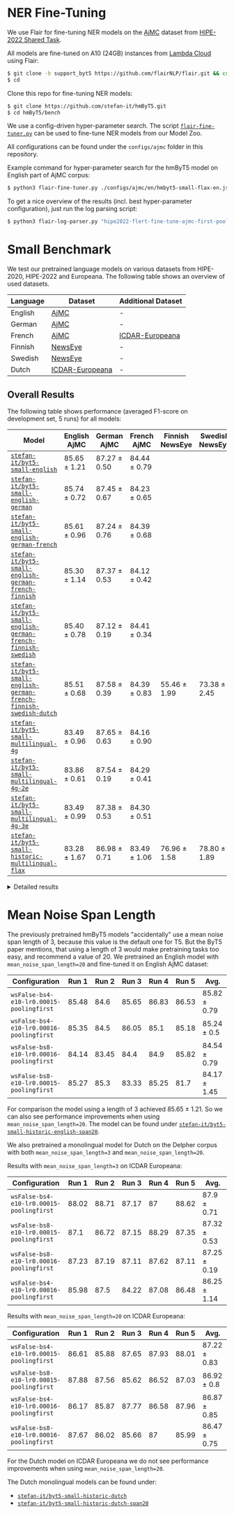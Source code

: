 # NER Fine-Tuning

We use Flair for fine-tuning NER models on the
[AjMC](https://github.com/hipe-eval/HIPE-2022-data/blob/main/documentation/README-ajmc.md) dataset from
[HIPE-2022 Shared Task](https://hipe-eval.github.io/HIPE-2022/).

All models are fine-tuned on A10 (24GB) instances from [Lambda Cloud](https://lambdalabs.com/service/gpu-cloud) using
Flair:

```bash
$ git clone -b support_byt5 https://github.com/flairNLP/flair.git && cd flair && pip3 install -e .
$ cd
```

Clone this repo for fine-tuning NER models:

```bash
$ git clone https://github.com/stefan-it/hmByT5.git
$ cd hmByT5/bench
```

We use a config-driven hyper-parameter search. The script [`flair-fine-tuner.py`](flair-fine-tuner.py) can be used to
fine-tune NER models from our Model Zoo.

All configurations can be found under the `configs/ajmc` folder in this repository.

Example command for hyper-parameter search for the hmByT5 model on English part of AjMC corpus:

```bash
$ python3 flair-fine-tuner.py ./configs/ajmc/en/hmbyt5-small-flax-en.json
```

To get a nice overview of the results (incl. best hyper-parameter configuration), just run the log parsing script:

```bash
$ python3 flair-log-parser.py "hipe2022-flert-fine-tune-ajmc-first-pooling/en-stefan-it/byt5-small-english-bs*"
```

# Small Benchmark

We test our pretrained language models on various datasets from HIPE-2020, HIPE-2022 and Europeana. The following table
shows an overview of used datasets.

| Language | Dataset                                                                                          | Additional Dataset                                                               |
|----------|--------------------------------------------------------------------------------------------------|----------------------------------------------------------------------------------|
| English  | [AjMC](https://github.com/hipe-eval/HIPE-2022-data/blob/main/documentation/README-ajmc.md)       | -                                                                                |
| German   | [AjMC](https://github.com/hipe-eval/HIPE-2022-data/blob/main/documentation/README-ajmc.md)       | -                                                                                |
| French   | [AjMC](https://github.com/hipe-eval/HIPE-2022-data/blob/main/documentation/README-ajmc.md)       | [ICDAR-Europeana](https://github.com/stefan-it/historic-domain-adaptation-icdar) |
| Finnish  | [NewsEye](https://github.com/hipe-eval/HIPE-2022-data/blob/main/documentation/README-newseye.md) | -                                                                                |
| Swedish  | [NewsEye](https://github.com/hipe-eval/HIPE-2022-data/blob/main/documentation/README-newseye.md) | -                                                                                |
| Dutch    | [ICDAR-Europeana](https://github.com/stefan-it/historic-domain-adaptation-icdar)                 | -                                                                                |

## Overall Results

The following table shows performance (averaged F1-score on development set, 5 runs) for all models:

| Model                                                                                                                                                         | English AjMC | German AjMC  | French AjMC  | Finnish NewsEye | Swedish NewsEye | Dutch ICDAR  | French ICDAR | Avg. |
|---------------------------------------------------------------------------------------------------------------------------------------------------------------|--------------|--------------|--------------|-----------------|-----------------|--------------|--------------|------|
| [`stefan-it/byt5-small-english`](https://huggingface.co/stefan-it/byt5-small-english)                                                                         | 85.65 ± 1.21 | 87.27 ± 0.50 | 84.44 ± 0.79 |                 |                 |              |              |      |
| [`stefan-it/byt5-small-english-german`](https://huggingface.co/stefan-it/byt5-small-english-german)                                                           | 85.74 ± 0.72 | 87.45 ± 0.67 | 84.23 ± 0.65 |                 |                 |              |              |      |
| [`stefan-it/byt5-small-english-german-french`](https://huggingface.co/stefan-it/byt5-small-english-german-french)                                             | 85.61 ± 0.96 | 87.24 ± 0.76 | 84.39 ± 0.68 |                 |                 |              |              |      |
| [`stefan-it/byt5-small-english-german-french-finnish`](https://huggingface.co/stefan-it/byt5-small-english-german-french-finnish)                             | 85.30 ± 1.14 | 87.37 ± 0.53 | 84.12 ± 0.42 |                 |                 |              |              |      |
| [`stefan-it/byt5-small-english-german-french-finnish-swedish`](https://huggingface.co/stefan-it/byt5-small-english-german-french-finnish-swedish)             | 85.40 ± 0.78 | 87.12 ± 0.19 | 84.41 ± 0.34 |                 |                 |              |              |      |
| [`stefan-it/byt5-small-english-german-french-finnish-swedish-dutch`](https://huggingface.co/stefan-it/byt5-small-english-german-french-finnish-swedish-dutch) | 85.51 ± 0.68 | 87.58 ± 0.39 | 84.39 ± 0.83 | 55.46 ± 1.99    | 73.38 ± 2.45    | 84.80 ± 0.44 | 75.97 ± 0.55 |      |
| [`stefan-it/byt5-small-multilingual-4g`](https://huggingface.co/stefan-it/byt5-small-multilingual-4g)                                                         | 83.49 ± 0.96 | 87.65 ± 0.63 | 84.16 ± 0.90 |                 |                 |              |              |      |
| [`stefan-it/byt5-small-multilingual-4g-2e`](https://huggingface.co/stefan-it/byt5-small-multilingual-4g-2e)                                                   | 83.86 ± 0.61 | 87.54 ± 0.19 | 84.29 ± 0.41 |                 |                 |              |              |      |
| [`stefan-it/byt5-small-multilingual-4g-3e`](https://huggingface.co/stefan-it/byt5-small-multilingual-4g-3e)                                                   | 83.49 ± 0.99 | 87.38 ± 0.53 | 84.30 ± 0.51 |                 |                 |              |              |      |
| [`stefan-it/byt5-small-historic-multilingual-flax`](https://huggingface.co/stefan-it/byt5-small-historic-multilingual-flax)                                   | 83.28 ± 1.67 | 86.98 ± 0.71 | 83.49 ± 1.06 | 76.96 ± 1.58    | 78.80 ± 1.89    | 86.47 ± 0.79 | 77.43 ± 0.51 |      |

<details>
<summary>Detailed results</summary>

## AjMC English

## Model: [`stefan-it/byt5-small-historic-multilingual`](https://huggingface.co/stefan-it/byt5-small-historic-multilingual)

We evaluated the hmByT5 model that was pretrained on English corpus for 200k steps:

| Hyper-param Configuration                | Run 1 | Run 2 | Run 3 | Run 4 | Run 5 | Avg.         |
|------------------------------------------|-------|-------|-------|-------|-------|--------------|
| `wsFalse-bs4-e10-lr0.00016-poolingfirst` | 83.80 | 84.78 | 83.74 | 83.35 | 84.37 | 84.01 ± 0.50 |
| `wsFalse-bs4-e10-lr0.00015-poolingfirst` | 84.67 | 82.69 | 83.92 | 84.53 | 82.90 | 83.74 ± 0.82 |
| `wsFalse-bs8-e10-lr0.00016-poolingfirst` | 82.12 | 83.82 | 83.37 | 83.00 | 83.70 | 83.20 ± 0.61 |
| `wsFalse-bs8-e10-lr0.00015-poolingfirst` | 83.45 | 82.83 | 84.15 | 81.76 | 83.78 | 83.19 ± 0.84 |

It turns out, that the results are not on-par with current SOTA on the English AjMC corpus, see a comparison
[here](https://github.com/stefan-it/blbooks-lms#model-zoo). Thus, we continue experiments with the Hugging Face
Transformers JAX/FLAX implementation to pretrain ByT5 models on TPU.

## Model: [`stefan-it/byt5-small-english`](https://huggingface.co/stefan-it/byt5-small-english)

Results with the Hugging Face Transformers JAX/FLAX implementation are really promising.
We evaluated a hmByT5 model that was pretrained on English corpus for one epoch:

| Hyper-param Configuration                | Run 1 | Run 2 | Run 3 | Run 4 | Run 5 | Avg.         |
|------------------------------------------|-------|-------|-------|-------|-------|--------------|
| `wsFalse-bs4-e10-lr0.00016-poolingfirst` | 84.35 | 84.51 | 85.21 | 87.01 | 87.17 | 85.65 ± 1.21 |
| `wsFalse-bs4-e10-lr0.00015-poolingfirst` | 85.78 | 85.03 | 86.40 | 85.48 | 84.47 | 85.43 ± 0.66 |
| `wsFalse-bs8-e10-lr0.00015-poolingfirst` | 84.70 | 85.41 | 85.85 | 82.94 | 83.64 | 84.51 ± 1.08 |
| `wsFalse-bs8-e10-lr0.00016-poolingfirst` | 83.23 | 85.95 | 85.41 | 83.02 | 84.16 | 84.35 ± 1.16 |

## Model: [`stefan-it/byt5-small-english-german`](https://huggingface.co/stefan-it/byt5-small-english-german)

We use the previous `stefan-it/byt5-small-english` model as initial checkpoint (incl. last learning rate and no
warm-up steps) and continue pretraining on the German corpus for one epoch:

| Configuration                            |   Run 1 |   Run 2 |   Run 3 |   Run 4 |   Run 5 | Avg.         |
|------------------------------------------|---------|---------|---------|---------|---------|--------------|
| `wsFalse-bs4-e10-lr0.00016-poolingfirst` |   85.37 |   85.75 |   86.7  |   86.26 |   84.62 | 85.74 ± 0.72 |
| `wsFalse-bs8-e10-lr0.00016-poolingfirst` |   84.97 |   85.31 |   85.58 |   84.33 |   85.27 | 85.09 ± 0.43 |
| `wsFalse-bs4-e10-lr0.00015-poolingfirst` |   84.64 |   84.62 |   85.04 |   83.92 |   85.24 | 84.69 ± 0.45 |
| `wsFalse-bs8-e10-lr0.00015-poolingfirst` |   84.5  |   84.62 |   83.41 |   85.21 |   83.55 | 84.26 ± 0.68 |

## Model: [`stefan-it/byt5-small-english-german-french`](https://huggingface.co/stefan-it/byt5-small-english-german-french)

We use the previous English+German model as initial checkpoint (incl. last learning rate and no warm-up steps) and 
continue pretraining on the French corpus for one epoch:

| Configuration                            | Run 1 | Run 2 | Run 3 | Run 4 | Run 5 | Avg.         |
|------------------------------------------|-------|-------|-------|-------|-------|--------------|
| `wsFalse-bs4-e10-lr0.00016-poolingfirst` | 86.19 | 86.8  | 84.58 | 86.12 | 84.36 | 85.61 ± 0.96 |
| `wsFalse-bs4-e10-lr0.00015-poolingfirst` | 86.12 | 85.75 | 83.9  | 85.17 | 85.11 | 85.21 ± 0.75 |
| `wsFalse-bs8-e10-lr0.00016-poolingfirst` | 85.37 | 85.24 | 84.9  | 84.56 | 84.81 | 84.98 ± 0.29 |
| `wsFalse-bs8-e10-lr0.00015-poolingfirst` | 85.17 | 84    | 84.06 | 84.49 | 85.95 | 84.73 ± 0.74 |

## Model: [`stefan-it/byt5-small-english-german-french-finnish`](https://huggingface.co/stefan-it/byt5-small-english-german-french-finnish)

We use the previous English+German+French model as initial checkpoint (incl. last learning rate and no warm-up steps) and 
continue pretraining on the Finnish corpus for one epoch:

| Configuration                            | Run 1 | Run 2 | Run 3 | Run 4 | Run 5 | Avg.         |
|------------------------------------------|-------|-------|-------|-------|-------|--------------|
| `wsFalse-bs4-e10-lr0.00016-poolingfirst` | 84.61 | 87.35 | 84.06 | 84.87 | 85.61 | 85.30 ± 1.14 |
| `wsFalse-bs4-e10-lr0.00015-poolingfirst` | 86.4  | 84.51 | 83.86 | 84.66 | 85.48 | 84.98 ± 0.88 |
| `wsFalse-bs8-e10-lr0.00015-poolingfirst` | 84.73 | 84.83 | 84.66 | 84.5  | 85.44 | 84.83 ± 0.32 |
| `wsFalse-bs8-e10-lr0.00016-poolingfirst` | 84.66 | 85.37 | 85.2  | 82.96 | 84.91 | 84.62 ± 0.86 |

## Model: [`stefan-it/byt5-small-english-german-french-finnish-swedish`](https://huggingface.co/stefan-it/byt5-small-english-german-french-finnish-swedish)

We use the previous English+German+French+Finnish model as initial checkpoint
(incl. last learning rate and no warm-up steps) and continue pretraining on the Swedish corpus for one epoch:

| Configuration                            | Run 1 | Run 2 | Run 3 | Run 4 | Run 5 | Avg.         |
|------------------------------------------|-------|-------|-------|-------|-------|--------------|
| `wsFalse-bs4-e10-lr0.00015-poolingfirst` | 84.21 | 86.02 | 85.85 | 86.19 | 84.75 | 85.4 ± 0.78  |
| `wsFalse-bs8-e10-lr0.00016-poolingfirst` | 85.95 | 84.94 | 84.7  | 85.41 | 84.59 | 85.12 ± 0.5  |
| `wsFalse-bs4-e10-lr0.00016-poolingfirst` | 84.19 | 85.03 | 84.25 | 86.22 | 85.31 | 85.0 ± 0.75  |
| `wsFalse-bs8-e10-lr0.00015-poolingfirst` | 84.65 | 84.26 | 83.92 | 85.61 | 83.96 | 84.48 ± 0.62 |

## Model: [`stefan-it/byt5-small-english-german-french-finnish-swedish-dutch`](https://huggingface.co/stefan-it/byt5-small-english-german-french-finnish-swedish-dutch)

We use the previous English+German+French+Finnish+Swedish model as initial checkpoint
(incl. last learning rate and no warm-up steps) and continue pretraining on the Dutch corpus for one epoch:

| Configuration                            | Run 1 | Run 2 | Run 3 | Run 4 | Run 5 | Avg.         |
|------------------------------------------|-------|-------|-------|-------|-------|--------------|
| `wsFalse-bs4-e10-lr0.00016-poolingfirst` | 84.35 | 85.34 | 85.71 | 86.46 | 85.68 | 85.51 ± 0.68 |
| `wsFalse-bs4-e10-lr0.00015-poolingfirst` | 86.02 | 86.12 | 84.16 | 84.62 | 86.23 | 85.43 ± 0.86 |
| `wsFalse-bs8-e10-lr0.00016-poolingfirst` | 84.36 | 84.93 | 84.8  | 84.46 | 85.55 | 84.82 ± 0.42 |
| `wsFalse-bs8-e10-lr0.00015-poolingfirst` | 84.67 | 84.59 | 84.56 | 84.63 | 85    | 84.69 ± 0.16 |

## Model: [`stefan-it/byt5-small-multilingual-4g`](https://huggingface.co/stefan-it/byt5-small-multilingual-4g)

Results with JAX/FLAX implementation on the multilingual model (4GB of text per language) for one epoch:

| Configuration                            | Run 1 | Run 2 | Run 3 | Run 4 | Run 5 | Avg.         |
|------------------------------------------|-------|-------|-------|-------|-------|--------------|
| `wsFalse-bs4-e10-lr0.00016-poolingfirst` | 84.66 | 84.10 | 81.79 | 83.45 | 83.47 | 83.49 ± 0.96 |
| `wsFalse-bs4-e10-lr0.00015-poolingfirst` | 83.99 | 82.85 | 82.44 | 84.57 | 83.49 | 83.47 ± 0.76 |
| `wsFalse-bs8-e10-lr0.00015-poolingfirst` | 81.96 | 82.05 | 82.52 | 82.13 | 83.08 | 82.35 ± 0.41 |
| `wsFalse-bs8-e10-lr0.00016-poolingfirst` | 83.10 | 81.73 | 82.46 | 81.44 | 82.44 | 82.23 ± 0.59 |

## Model: [`stefan-it/byt5-small-multilingual-4g-2e`](https://huggingface.co/stefan-it/byt5-small-multilingual-4g-2e)

We use the previous 4GB model as initial checkpoint (incl. last learning rate and no warm-up steps) and 
continue pretraining on the same corpus for an additional epoch. Pretraining is currently running.

| Configuration                            | Run 1 | Run 2 | Run 3 | Run 4 | Run 5 | Avg.         |
|------------------------------------------|-------|-------|-------|-------|-------|--------------|
| `wsFalse-bs4-e10-lr0.00015-poolingfirst` | 84.19 | 83.62 | 84.88 | 83.47 | 83.16 | 83.86 ± 0.61 |
| `wsFalse-bs4-e10-lr0.00016-poolingfirst` | 83.57 | 83.59 | 82.37 | 85.58 | 81.73 | 83.37 ± 1.32 |
| `wsFalse-bs8-e10-lr0.00016-poolingfirst` | 82.53 | 82.18 | 81.88 | 84.14 | 82.64 | 82.67 ± 0.78 |
| `wsFalse-bs8-e10-lr0.00015-poolingfirst` | 82.44 | 79.4  | 83.04 | 81.91 | 82.49 | 81.86 ± 1.28 |

## Model: [`stefan-it/byt5-small-multilingual-4g-3e`](https://huggingface.co/stefan-it/byt5-small-multilingual-4g-3e)

We use the previous 4GB model as initial checkpoint (incl. last learning rate and no warm-up steps) and 
continue pretraining on the same corpus for an additional epoch:

| Configuration                            | Run 1 | Run 2 | Run 3 | Run 4 | Run 5 | Avg.         |
|------------------------------------------|-------|-------|-------|-------|-------|--------------|
| `wsFalse-bs4-e10-lr0.00016-poolingfirst` | 84.07 | 81.92 | 84.63 | 84.04 | 82.77 | 83.49 ± 0.99 |
| `wsFalse-bs4-e10-lr0.00015-poolingfirst` | 84.27 | 84.06 | 84.71 | 82.11 | 80.85 | 83.2 ± 1.47  |
| `wsFalse-bs8-e10-lr0.00015-poolingfirst` | 82.16 | 81.3  | 81.73 | 84.63 | 81.75 | 82.31 ± 1.19 |
| `wsFalse-bs8-e10-lr0.00016-poolingfirst` | 80.92 | 81.54 | 83.35 | 82.94 | 82.09 | 82.17 ± 0.89 |

## Model: [`stefan-it/byt5-small-historic-multilingual-flax`](https://huggingface.co/stefan-it/byt5-small-historic-multilingual-flax)

Results with JAX/FLAX implementation on the multilingual model for 560k steps (0.5 epochs):

| Configuration                            |   Run 1 |   Run 2 |   Run 3 |   Run 4 |   Run 5 | Avg.         |
|------------------------------------------|---------|---------|---------|---------|---------|--------------|
| `wsFalse-bs8-e10-lr0.00016-poolingfirst` |   85.04 |   80.71 |   82.57 |   82.92 |   85.17 | 83.28 ± 1.67 |
| `wsFalse-bs4-e10-lr0.00016-poolingfirst` |   83.7  |   82.12 |   83.12 |   84.16 |   83.1  | 83.24 ± 0.69 |
| `wsFalse-bs4-e10-lr0.00015-poolingfirst` |   83.83 |   83.76 |   82.64 |   84.1  |   81.49 | 83.16 ± 0.97 |
| `wsFalse-bs8-e10-lr0.00015-poolingfirst` |   78.65 |   83.69 |   80.97 |   84.02 |   82.21 | 81.91 ± 1.96 |

## AjMC German

## Model: [`stefan-it/byt5-small-english`](https://huggingface.co/stefan-it/byt5-small-english)

| Configuration                            | Run 1 | Run 2 | Run 3 | Run 4 | Run 5 | Avg.         |
|------------------------------------------|-------|-------|-------|-------|-------|--------------|
| `wsFalse-bs4-e10-lr0.00015-poolingfirst` | 86.91 | 87.26 | 86.57 | 87.98 | 87.62 | 87.27 ± 0.5  |
| `wsFalse-bs4-e10-lr0.00016-poolingfirst` | 87.08 | 86.47 | 86.02 | 86.77 | 87.43 | 86.75 ± 0.49 |
| `wsFalse-bs8-e10-lr0.00016-poolingfirst` | 85.34 | 86.12 | 85.37 | 86.56 | 85.99 | 85.88 ± 0.47 |
| `wsFalse-bs8-e10-lr0.00015-poolingfirst` | 85.58 | 85.04 | 85.44 | 84.36 | 85.92 | 85.27 ± 0.53 |

## Model: [`stefan-it/byt5-small-english-german`](https://huggingface.co/stefan-it/byt5-small-english-german)

| Configuration                            | Run 1 | Run 2 | Run 3 | Run 4 | Run 5 | Avg.         |
|------------------------------------------|-------|-------|-------|-------|-------|--------------|
| `wsFalse-bs4-e10-lr0.00016-poolingfirst` | 87.29 | 88.01 | 87.17 | 86.43 | 88.33 | 87.45 ± 0.67 |
| `wsFalse-bs4-e10-lr0.00015-poolingfirst` | 88.12 | 87.58 | 87.59 | 86.98 | 86.94 | 87.44 ± 0.44 |
| `wsFalse-bs8-e10-lr0.00016-poolingfirst` | 86.78 | 86.63 | 85.85 | 86.64 | 85.82 | 86.34 ± 0.42 |
| `wsFalse-bs8-e10-lr0.00015-poolingfirst` | 85.78 | 85.89 | 85.58 | 85.82 | 85.75 | 85.76 ± 0.1  |

## Model: [`stefan-it/byt5-small-english-german-french`](https://huggingface.co/stefan-it/byt5-small-english-german-french)

| Configuration                            | Run 1 | Run 2 | Run 3 | Run 4 | Run 5 | Avg.         |
|------------------------------------------|-------|-------|-------|-------|-------|--------------|
| `wsFalse-bs4-e10-lr0.00015-poolingfirst` | 86.6  | 86.84 | 88.06 | 88.25 | 86.47 | 87.24 ± 0.76 |
| `wsFalse-bs4-e10-lr0.00016-poolingfirst` | 86.13 | 86.54 | 87.98 | 86.67 | 87.53 | 86.97 ± 0.68 |
| `wsFalse-bs8-e10-lr0.00016-poolingfirst` | 86.98 | 86.09 | 87.02 | 85.99 | 86.47 | 86.51 ± 0.43 |
| `wsFalse-bs8-e10-lr0.00015-poolingfirst` | 86.75 | 86.33 | 84.53 | 85.78 | 85.85 | 85.85 ± 0.75 |


## Model: [`stefan-it/byt5-small-english-german-french-finnish`](https://huggingface.co/stefan-it/byt5-small-english-german-french-finnish)

| Configuration                            | Run 1 | Run 2 | Run 3 | Run 4 | Run 5 | Avg.         |
|------------------------------------------|-------|-------|-------|-------|-------|--------------|
| `wsFalse-bs4-e10-lr0.00016-poolingfirst` | 87.71 | 86.98 | 87.08 | 86.85 | 88.25 | 87.37 ± 0.53 |
| `wsFalse-bs4-e10-lr0.00015-poolingfirst` | 87.19 | 86.78 | 87.52 | 87.25 | 87.15 | 87.18 ± 0.24 |
| `wsFalse-bs8-e10-lr0.00016-poolingfirst` | 86.19 | 86.23 | 86.47 | 87.15 | 86.91 | 86.59 ± 0.38 |
| `wsFalse-bs8-e10-lr0.00015-poolingfirst` | 85.51 | 86.29 | 86.05 | 85.27 | 86.8  | 85.98 ± 0.55 |

## Model: [`stefan-it/byt5-small-english-german-french-finnish-swedish`](https://huggingface.co/stefan-it/byt5-small-english-german-french-finnish-swedish)

| Configuration                            | Run 1 | Run 2 | Run 3 | Run 4 | Run 5 | Avg.         |
|------------------------------------------|-------|-------|-------|-------|-------|--------------|
| `wsFalse-bs4-e10-lr0.00016-poolingfirst` | 87.12 | 86.88 | 87.43 | 87.17 | 86.98 | 87.12 ± 0.19 |
| `wsFalse-bs4-e10-lr0.00015-poolingfirst` | 88.35 | 86.33 | 87.25 | 86.33 | 86.78 | 87.01 ± 0.75 |
| `wsFalse-bs8-e10-lr0.00016-poolingfirst` | 86.74 | 86.84 | 86.67 | 86.98 | 86.26 | 86.7 ± 0.24  |
| `wsFalse-bs8-e10-lr0.00015-poolingfirst` | 85.85 | 85.47 | 86.54 | 85.85 | 84.1  | 85.56 ± 0.81 |

## Model: [`stefan-it/byt5-small-english-german-french-finnish-swedish-dutch`](https://huggingface.co/stefan-it/byt5-small-english-german-french-finnish-swedish-dutch)

| Configuration                            | Run 1 | Run 2 | Run 3 | Run 4 | Run 5 | Avg.         |
|------------------------------------------|-------|-------|-------|-------|-------|--------------|
| `wsFalse-bs4-e10-lr0.00016-poolingfirst` | 87.66 | 88.19 | 87.56 | 86.95 | 87.53 | 87.58 ± 0.39 |
| `wsFalse-bs8-e10-lr0.00016-poolingfirst` | 87.66 | 86.84 | 87.5  | 86.53 | 87.23 | 87.15 ± 0.42 |
| `wsFalse-bs4-e10-lr0.00015-poolingfirst` | 86.33 | 87.19 | 87.85 | 86.9  | 86.81 | 87.02 ± 0.5  |
| `wsFalse-bs8-e10-lr0.00015-poolingfirst` | 86.34 | 84.71 | 85.75 | 85.89 | 85.85 | 85.71 ± 0.54 |

## Model: [`stefan-it/byt5-small-multilingual-4g`](https://huggingface.co/stefan-it/byt5-small-multilingual-4g)

| Configuration                            | Run 1 | Run 2 | Run 3 | Run 4 | Run 5 | Avg.         |
|------------------------------------------|-------|-------|-------|-------|-------|--------------|
| `wsFalse-bs4-e10-lr0.00015-poolingfirst` | 88    | 88.7  | 87.45 | 87.09 | 86.99 | 87.65 ± 0.63 |
| `wsFalse-bs4-e10-lr0.00016-poolingfirst` | 87.68 | 87.74 | 87.02 | 87.72 | 87.14 | 87.46 ± 0.31 |
| `wsFalse-bs8-e10-lr0.00016-poolingfirst` | 86.54 | 86.57 | 86.64 | 86.5  | 86.53 | 86.56 ± 0.05 |
| `wsFalse-bs8-e10-lr0.00015-poolingfirst` | 86.06 | 86.23 | 85.44 | 86.63 | 86.67 | 86.21 ± 0.45 |

## Model: [`stefan-it/byt5-small-multilingual-4g-2e`](https://huggingface.co/stefan-it/byt5-small-multilingual-4g-2e)

| Configuration                            | Run 1 |   Run 2 |   Run 3 |   Run 4 |   Run 5 | Avg.         |
|------------------------------------------|-------|---------|---------|---------|---------|--------------|
| `wsFalse-bs4-e10-lr0.00016-poolingfirst` | 87.72 |   87.61 |   87.56 |   87.66 |   87.17 | 87.54 ± 0.19 |
| `wsFalse-bs4-e10-lr0.00015-poolingfirst` | 86.8  |   86.33 |   87.29 |   88.01 |   86.47 | 86.98 ± 0.61 |
| `wsFalse-bs8-e10-lr0.00016-poolingfirst` | 85.44 |   86.95 |   85.92 |   85.51 |   86.27 | 86.02 ± 0.55 |
| `wsFalse-bs8-e10-lr0.00015-poolingfirst` | 85.24 |   86.55 |   85.65 |   86.67 |   85.65 | 85.95 ± 0.56 |

## Model: [`stefan-it/byt5-small-multilingual-4g-3e`](https://huggingface.co/stefan-it/byt5-small-multilingual-4g-3e)

| Configuration                            | Run 1 | Run 2 | Run 3 | Run 4 | Run 5 | Avg.         |
|------------------------------------------|-------|-------|-------|-------|-------|--------------|
| `wsFalse-bs4-e10-lr0.00015-poolingfirst` | 87.92 | 87.48 | 87.93 | 86.95 | 86.6  | 87.38 ± 0.53 |
| `wsFalse-bs4-e10-lr0.00016-poolingfirst` | 87.15 | 86.81 | 87.25 | 87.74 | 87.02 | 87.19 ± 0.31 |
| `wsFalse-bs8-e10-lr0.00016-poolingfirst` | 85.89 | 86.67 | 85.58 | 86.53 | 85.61 | 86.06 ± 0.46 |
| `wsFalse-bs8-e10-lr0.00015-poolingfirst` | 86.02 | 85.61 | 85.99 | 86.16 | 85.75 | 85.91 ± 0.2  |

## Model: [`stefan-it/byt5-small-historic-multilingual-flax`](https://huggingface.co/stefan-it/byt5-small-historic-multilingual-flax)

Results with JAX/FLAX implementation on the multilingual model for 560k steps (0.5 epochs):

| Configuration                            |   Run 1 |   Run 2 |   Run 3 |   Run 4 |   Run 5 | Avg.         |
|------------------------------------------|---------|---------|---------|---------|---------|--------------|
| `wsFalse-bs4-e10-lr0.00016-poolingfirst` |   87.3  |   88.16 |   86.63 |   86.74 |   86.06 | 86.98 ± 0.71 |
| `wsFalse-bs4-e10-lr0.00015-poolingfirst` |   85.92 |   86.78 |   85.88 |   87.22 |   86.4  | 86.44 ± 0.51 |
| `wsFalse-bs8-e10-lr0.00015-poolingfirst` |   85.31 |   85.04 |   84.83 |   85.68 |   84.9  | 85.15 ± 0.31 |
| `wsFalse-bs8-e10-lr0.00016-poolingfirst` |   85.71 |   84.86 |   80.23 |   85.89 |   85.68 | 84.47 ± 2.15 |

## AjMC French

## Model: [`stefan-it/byt5-small-english`](https://huggingface.co/stefan-it/byt5-small-english)

| Configuration                            |   Run 1 |   Run 2 |   Run 3 |   Run 4 |   Run 5 | Avg.         |
|------------------------------------------|---------|---------|---------|---------|---------|--------------|
| `wsFalse-bs4-e10-lr0.00016-poolingfirst` |   85.39 |   84.58 |   85.11 |   83.21 |   83.92 | 84.44 ± 0.79 |
| `wsFalse-bs4-e10-lr0.00015-poolingfirst` |   84.54 |   83.71 |   83.19 |   83.67 |   83.52 | 83.73 ± 0.45 |
| `wsFalse-bs8-e10-lr0.00015-poolingfirst` |   83.15 |   83.02 |   83.27 |   83.58 |   82.84 | 83.17 ± 0.25 |
| `wsFalse-bs8-e10-lr0.00016-poolingfirst` |   82.88 |   82.9  |   82.63 |   83.59 |   83.38 | 83.08 ± 0.35 |

## Model: [`stefan-it/byt5-small-english-german`](https://huggingface.co/stefan-it/byt5-small-english-german)

| Configuration                            |   Run 1 |   Run 2 |   Run 3 |   Run 4 |   Run 5 | Avg.         |
|------------------------------------------|---------|---------|---------|---------|---------|--------------|
| `wsFalse-bs4-e10-lr0.00016-poolingfirst` |   84.92 |   84.22 |   84.94 |   83.84 |   83.23 | 84.23 ± 0.65 |
| `wsFalse-bs4-e10-lr0.00015-poolingfirst` |   84.01 |   82.77 |   83.6  |   84.04 |   83.99 | 83.68 ± 0.48 |
| `wsFalse-bs8-e10-lr0.00016-poolingfirst` |   84.42 |   82.89 |   82.9  |   83.48 |   82.34 | 83.21 ± 0.71 |
| `wsFalse-bs8-e10-lr0.00015-poolingfirst` |   82.51 |   83.65 |   81.94 |   83.23 |   84.25 | 83.12 ± 0.82 |

## Model: [`stefan-it/byt5-small-english-german-french`](https://huggingface.co/stefan-it/byt5-small-english-german-french)

| Configuration                            |   Run 1 |   Run 2 |   Run 3 |   Run 4 |   Run 5 | Avg.         |
|------------------------------------------|---------|---------|---------|---------|---------|--------------|
| `wsFalse-bs4-e10-lr0.00016-poolingfirst` |   84.33 |   84.82 |   84.85 |   83.08 |   84.86 | 84.39 ± 0.68 |
| `wsFalse-bs4-e10-lr0.00015-poolingfirst` |   84.62 |   84.42 |   84.01 |   83.67 |   83.98 | 84.14 ± 0.34 |
| `wsFalse-bs8-e10-lr0.00016-poolingfirst` |   84.5  |   83.46 |   82.85 |   81.35 |   83.35 | 83.1 ± 1.03  |
| `wsFalse-bs8-e10-lr0.00015-poolingfirst` |   83.69 |   83.23 |   82.61 |   82.69 |   82.99 | 83.04 ± 0.39 |

## Model: [`stefan-it/byt5-small-english-german-french-finnish`](https://huggingface.co/stefan-it/byt5-small-english-german-french-finnish)

| Configuration                            |   Run 1 |   Run 2 |   Run 3 |   Run 4 |   Run 5 | Avg.         |
|------------------------------------------|---------|---------|---------|---------|---------|--------------|
| `wsFalse-bs4-e10-lr0.00015-poolingfirst` |   84.2  |   84.58 |   84.55 |   83.56 |   83.69 | 84.12 ± 0.42 |
| `wsFalse-bs4-e10-lr0.00016-poolingfirst` |   84.16 |   84.01 |   83.81 |   83.21 |   83.56 | 83.75 ± 0.34 |
| `wsFalse-bs8-e10-lr0.00016-poolingfirst` |   81.94 |   82.52 |   84.3  |   84.32 |   84.03 | 83.42 ± 1.0  |
| `wsFalse-bs8-e10-lr0.00015-poolingfirst` |   83.1  |   83.5  |   83.71 |   81.74 |   83.35 | 83.08 ± 0.7  |

## Model: [`stefan-it/byt5-small-english-german-french-finnish-swedish`](https://huggingface.co/stefan-it/byt5-small-english-german-french-finnish-swedish)

| Configuration                            |   Run 1 |   Run 2 |   Run 3 |   Run 4 |   Run 5 | Avg.         |
|------------------------------------------|---------|---------|---------|---------|---------|--------------|
| `wsFalse-bs4-e10-lr0.00016-poolingfirst` |   84.42 |   84.92 |   84.57 |   84.21 |   83.91 | 84.41 ± 0.34 |
| `wsFalse-bs4-e10-lr0.00015-poolingfirst` |   85.07 |   84.22 |   83.62 |   83.91 |   83.13 | 83.99 ± 0.65 |
| `wsFalse-bs8-e10-lr0.00016-poolingfirst` |   81.7  |   84.28 |   82.94 |   83.71 |   83.58 | 83.24 ± 0.88 |
| `wsFalse-bs8-e10-lr0.00015-poolingfirst` |   82.29 |   83.56 |   83.25 |   83.44 |   83.07 | 83.12 ± 0.45 |


## Model: [`stefan-it/byt5-small-english-german-french-finnish-swedish-dutch`](https://huggingface.co/stefan-it/byt5-small-english-german-french-finnish-swedish-dutch)

| Configuration                            |   Run 1 |   Run 2 |   Run 3 |   Run 4 |   Run 5 | Avg.         |
|------------------------------------------|---------|---------|---------|---------|---------|--------------|
| `wsFalse-bs4-e10-lr0.00015-poolingfirst` |   85.53 |   83.83 |   85.18 |   83.31 |   84.11 | 84.39 ± 0.83 |
| `wsFalse-bs4-e10-lr0.00016-poolingfirst` |   83.31 |   84.71 |   84.07 |   84.03 |   83.05 | 83.83 ± 0.59 |
| `wsFalse-bs8-e10-lr0.00016-poolingfirst` |   84.28 |   84.07 |   83.25 |   82.29 |   82.85 | 83.35 ± 0.74 |
| `wsFalse-bs8-e10-lr0.00015-poolingfirst` |   82.72 |   83.95 |   81.59 |   84.2  |   82.16 | 82.92 ± 1.01 |

## Model: [`stefan-it/byt5-small-multilingual-4g`](https://huggingface.co/stefan-it/byt5-small-multilingual-4g)

| Configuration                            |   Run 1 |   Run 2 |   Run 3 |   Run 4 |   Run 5 | Avg.         |
|------------------------------------------|---------|---------|---------|---------|---------|--------------|
| `wsFalse-bs4-e10-lr0.00016-poolingfirst` |   85.25 |   83.98 |   84.63 |   82.56 |   84.39 | 84.16 ± 0.9  |
| `wsFalse-bs4-e10-lr0.00015-poolingfirst` |   83.63 |   83.56 |   82.4  |   82.57 |   84.44 | 83.32 ± 0.75 |
| `wsFalse-bs8-e10-lr0.00016-poolingfirst` |   82.37 |   83.12 |   81.35 |   83.33 |   81.69 | 82.37 ± 0.77 |
| `wsFalse-bs8-e10-lr0.00015-poolingfirst` |   81.94 |   82.5  |   81.47 |   82.88 |   81.29 | 82.02 ± 0.6  |

## Model: [`stefan-it/byt5-small-multilingual-4g-2e`](https://huggingface.co/stefan-it/byt5-small-multilingual-4g-2e)

| Configuration                            |   Run 1 |   Run 2 |   Run 3 |   Run 4 |   Run 5 | Avg.         |
|------------------------------------------|---------|---------|---------|---------|---------|--------------|
| `wsFalse-bs4-e10-lr0.00016-poolingfirst` |   84.63 |   84.04 |   84.75 |   84.42 |   83.62 | 84.29 ± 0.41 |
| `wsFalse-bs4-e10-lr0.00015-poolingfirst` |   83.17 |   82.04 |   83.6  |   84.09 |   83.12 | 83.2 ± 0.68  |
| `wsFalse-bs8-e10-lr0.00016-poolingfirst` |   82.24 |   83.29 |   81.74 |   82.62 |   82.34 | 82.45 ± 0.51 |
| `wsFalse-bs8-e10-lr0.00015-poolingfirst` |   80.75 |   82.26 |   82.25 |   81.75 |   81.89 | 81.78 ± 0.55 |

## Model: [`stefan-it/byt5-small-multilingual-4g-3e`](https://huggingface.co/stefan-it/byt5-small-multilingual-4g-3e)

| Configuration                            |   Run 1 |   Run 2 |   Run 3 |   Run 4 |   Run 5 | Avg.         |
|------------------------------------------|---------|---------|---------|---------|---------|--------------|
| `wsFalse-bs4-e10-lr0.00016-poolingfirst` |   84.11 |   83.98 |   85.32 |   83.98 |   84.11 | 84.3 ± 0.51  |
| `wsFalse-bs4-e10-lr0.00015-poolingfirst` |   84.47 |   83.15 |   84.17 |   83.73 |   82.85 | 83.67 ± 0.61 |
| `wsFalse-bs8-e10-lr0.00015-poolingfirst` |   83.62 |   81.91 |   81.48 |   82.84 |   82.12 | 82.39 ± 0.75 |
| `wsFalse-bs8-e10-lr0.00016-poolingfirst` |   83.04 |   81.24 |   81.64 |   82.43 |   82.19 | 82.11 ± 0.62 |

## Model: [`stefan-it/byt5-small-historic-multilingual-flax`](https://huggingface.co/stefan-it/byt5-small-historic-multilingual-flax)

Results with JAX/FLAX implementation on the multilingual model for 560k steps (0.5 epochs):

| Configuration                            |   Run 1 |   Run 2 |   Run 3 |   Run 4 |   Run 5 | Avg.         |
|------------------------------------------|---------|---------|---------|---------|---------|--------------|
| `wsFalse-bs4-e10-lr0.00016-poolingfirst` |   84.11 |   83.08 |   84.96 |   83.48 |   81.8  | 83.49 ± 1.06 |
| `wsFalse-bs4-e10-lr0.00015-poolingfirst` |   83.31 |   81.64 |   82.12 |   82.91 |   83.42 | 82.68 ± 0.69 |
| `wsFalse-bs8-e10-lr0.00016-poolingfirst` |   83.46 |   81.55 |   81.84 |   81.67 |   82.53 | 82.21 ± 0.71 |
| `wsFalse-bs8-e10-lr0.00015-poolingfirst` |   81.44 |   82.53 |   80.64 |   83.29 |   82.27 | 82.03 ± 0.91 |

## NewsEye Finnish

## Model: [`stefan-it/byt5-small-historic-multilingual-flax`](https://huggingface.co/stefan-it/byt5-small-historic-multilingual-flax)

| Configuration                            |   Run 1 |   Run 2 |   Run 3 |   Run 4 |   Run 5 | Avg.         |
|------------------------------------------|---------|---------|---------|---------|---------|--------------|
| `wsFalse-bs4-e10-lr0.00016-poolingfirst` |   77.73 |   74.68 |   79.05 |   77.71 |   75.63 | 76.96 ± 1.58 |
| `wsFalse-bs4-e10-lr0.00015-poolingfirst` |   78.19 |   76.76 |   75.85 |   77.61 |   74.95 | 76.67 ± 1.17 |
| `wsFalse-bs8-e10-lr0.00016-poolingfirst` |   74.47 |   66.95 |   71.34 |   53.76 |   65.81 | 66.47 ± 7.07 |
| `wsFalse-bs8-e10-lr0.00015-poolingfirst` |   46.39 |   64.97 |   66.53 |   60.81 |   71.22 | 61.98 ± 8.48 |

## Model: [`stefan-it/byt5-small-english-german-french-finnish-swedish-dutch`](https://huggingface.co/stefan-it/byt5-small-english-german-french-finnish-swedish-dutch)

| Configuration                            |   Run 1 |   Run 2 |   Run 3 |   Run 4 |   Run 5 | Avg.         |
|------------------------------------------|---------|---------|---------|---------|---------|--------------|
| `wsFalse-bs4-e10-lr0.00015-poolingfirst` |   57.61 |   55.51 |   52.95 |   57.72 |   53.53 | 55.46 ± 1.99 |
| `wsFalse-bs4-e10-lr0.00016-poolingfirst` |   55.95 |   54.99 |   46.34 |   53.25 |   56.73 | 53.45 ± 3.74 |
| `wsFalse-bs8-e10-lr0.00016-poolingfirst` |   46.06 |   40.57 |   46.37 |   45.74 |   48.05 | 45.36 ± 2.52 |
| `wsFalse-bs8-e10-lr0.00015-poolingfirst` |   44.68 |   42.19 |   42.15 |   41.84 |   44.21 | 43.01 ± 1.18 |

## NewsEye Swedish

## Model: [`stefan-it/byt5-small-historic-multilingual-flax`](https://huggingface.co/stefan-it/byt5-small-historic-multilingual-flax)

| Configuration                            |   Run 1 |   Run 2 |   Run 3 |   Run 4 |   Run 5 | Avg.         |
|------------------------------------------|---------|---------|---------|---------|---------|--------------|
| `wsFalse-bs4-e10-lr0.00016-poolingfirst` |   78.82 |   78.12 |   78.18 |   76.59 |   82.29 | 78.8 ± 1.89  |
| `wsFalse-bs4-e10-lr0.00015-poolingfirst` |   79.2  |   78.91 |   78.74 |   77.48 |   73.7  | 77.61 ± 2.04 |
| `wsFalse-bs8-e10-lr0.00016-poolingfirst` |   74.46 |   64.86 |   71.25 |   63.91 |   65.23 | 67.94 ± 4.16 |
| `wsFalse-bs8-e10-lr0.00015-poolingfirst` |   61.07 |   62.72 |   67.03 |   63.57 |   68.47 | 64.57 ± 2.75 |

## Model: [`stefan-it/byt5-small-english-german-french-finnish-swedish-dutch`](https://huggingface.co/stefan-it/byt5-small-english-german-french-finnish-swedish-dutch)

| Configuration                            |   Run 1 |   Run 2 |   Run 3 |   Run 4 |   Run 5 | Avg.         |
|------------------------------------------|---------|---------|---------|---------|---------|--------------|
| `wsFalse-bs4-e10-lr0.00016-poolingfirst` |   73.19 |   70    |   75.09 |   76.95 |   71.68 | 73.38 ± 2.45 |
| `wsFalse-bs4-e10-lr0.00015-poolingfirst` |   74.5  |   69.98 |   73.68 |   68.94 |   75.14 | 72.45 ± 2.5  |
| `wsFalse-bs8-e10-lr0.00016-poolingfirst` |   61.96 |   61.34 |   60.54 |   59.71 |   56.58 | 60.03 ± 1.88 |
| `wsFalse-bs8-e10-lr0.00015-poolingfirst` |   61.26 |   57.35 |   61.93 |   61.2  |   57.91 | 59.93 ± 1.9  |

## ICDAR Europeana Dutch

## Model: [`stefan-it/byt5-small-historic-multilingual-flax`](https://huggingface.co/stefan-it/byt5-small-historic-multilingual-flax)

| Configuration                            |   Run 1 |   Run 2 |   Run 3 |   Run 4 |   Run 5 | Avg.         |
|------------------------------------------|---------|---------|---------|---------|---------|--------------|
| `wsFalse-bs4-e10-lr0.00015-poolingfirst` |   85.01 |   87.32 |   86.41 |   86.71 |   86.91 | 86.47 ± 0.79 |
| `wsFalse-bs8-e10-lr0.00016-poolingfirst` |   85.87 |   85.79 |   85.96 |   85.34 |   87.29 | 86.05 ± 0.66 |
| `wsFalse-bs8-e10-lr0.00015-poolingfirst` |   85.41 |   85.91 |   87.2  |   85.14 |   86.46 | 86.02 ± 0.74 |
| `wsFalse-bs4-e10-lr0.00016-poolingfirst` |   86.88 |   86.94 |   85.77 |   85.48 |   84.73 | 85.96 ± 0.85 |

## Model: [`stefan-it/byt5-small-english-german-french-finnish-swedish-dutch`](https://huggingface.co/stefan-it/byt5-small-english-german-french-finnish-swedish-dutch)

| Configuration                            |   Run 1 |   Run 2 |   Run 3 |   Run 4 |   Run 5 | Avg.         |
|------------------------------------------|---------|---------|---------|---------|---------|--------------|
| `wsFalse-bs8-e10-lr0.00015-poolingfirst` |   84.59 |   84.89 |   85.58 |   84.7  |   84.25 | 84.8 ± 0.44  |
| `wsFalse-bs8-e10-lr0.00016-poolingfirst` |   84.41 |   84.63 |   83.83 |   84.89 |   84.75 | 84.5 ± 0.37  |
| `wsFalse-bs4-e10-lr0.00015-poolingfirst` |   84.14 |   82.28 |   85.45 |   85.87 |   84.2  | 84.39 ± 1.25 |
| `wsFalse-bs4-e10-lr0.00016-poolingfirst` |   83.77 |   82.37 |   84.31 |   85.34 |   83.18 | 83.79 ± 1.01 |

## ICDAR Europeana French

## Model: [`stefan-it/byt5-small-historic-multilingual-flax`](https://huggingface.co/stefan-it/byt5-small-historic-multilingual-flax)

| Configuration                            |   Run 1 |   Run 2 |   Run 3 |   Run 4 |   Run 5 | Avg.         |
|------------------------------------------|---------|---------|---------|---------|---------|--------------|
| `wsFalse-bs4-e10-lr0.00016-poolingfirst` |   77.6  |   77.77 |   76.48 |   77.95 |   77.34 | 77.43 ± 0.51 |
| `wsFalse-bs4-e10-lr0.00015-poolingfirst` |   75.74 |   77.68 |   77.7  |   78.59 |   76.81 | 77.3 ± 0.96  |
| `wsFalse-bs8-e10-lr0.00015-poolingfirst` |   77.55 |   77.32 |   76.77 |   76.67 |   76.68 | 77.0 ± 0.37  |
| `wsFalse-bs8-e10-lr0.00016-poolingfirst` |   77.29 |   76.78 |   76.85 |   77.71 |   76.27 | 76.98 ± 0.49 |

## Model: [`stefan-it/byt5-small-english-german-french-finnish-swedish-dutch`](https://huggingface.co/stefan-it/byt5-small-english-german-french-finnish-swedish-dutch)

| Configuration                            |   Run 1 |   Run 2 |   Run 3 |   Run 4 |   Run 5 | Avg.         |
|------------------------------------------|---------|---------|---------|---------|---------|--------------|
| `wsFalse-bs4-e10-lr0.00015-poolingfirst` |   75.34 |   76.69 |   75.84 |   75.44 |   76.52 | 75.97 ± 0.55 |
| `wsFalse-bs4-e10-lr0.00016-poolingfirst` |   76.38 |   75.37 |   74.72 |   75.54 |   75.15 | 75.43 ± 0.55 |
| `wsFalse-bs8-e10-lr0.00015-poolingfirst` |   74.35 |   76.02 |   75.92 |   75.33 |   74.85 | 75.29 ± 0.63 |
| `wsFalse-bs8-e10-lr0.00016-poolingfirst` |   74.82 |   74.93 |   74.89 |   75.82 |   74.02 | 74.9 ± 0.57  |

</details>

# Mean Noise Span Length

The previously pretrained hmByT5 models "accidentally" use a mean noise span length of 3, because this value is the
default one for T5. But the ByT5 paper mentions, that using a length of 3 would make pretraining tasks too easy, and
recommend a value of 20. We pretrained an English model with `mean_noise_span_length=20` and fine-tuned it on English
AjMC dataset:

| Configuration                            | Run 1 | Run 2 | Run 3 | Run 4 | Run 5 | Avg.         |
|------------------------------------------|-------|-------|-------|-------|-------|--------------|
| `wsFalse-bs4-e10-lr0.00015-poolingfirst` | 85.48 | 84.6  | 85.65 | 86.83 | 86.53 | 85.82 ± 0.79 |
| `wsFalse-bs4-e10-lr0.00016-poolingfirst` | 85.35 | 84.5  | 86.05 | 85.1  | 85.18 | 85.24 ± 0.5  |
| `wsFalse-bs8-e10-lr0.00016-poolingfirst` | 84.14 | 83.45 | 84.4  | 84.9  | 85.82 | 84.54 ± 0.79 |
| `wsFalse-bs8-e10-lr0.00015-poolingfirst` | 85.27 | 85.3  | 83.33 | 85.25 | 81.7  | 84.17 ± 1.45 |

For comparison the model using a length of 3 achieved 85.65 ± 1.21. So we can also see performance improvements when
using `mean_noise_span_length=20`. The model can be found under
[`stefan-it/byt5-small-historic-english-span20`](https://huggingface.co/stefan-it/byt5-small-historic-english-span20).

We also pretrained a monolingual model for Dutch on the Delpher corpus with both `mean_noise_span_length=3` and
`mean_noise_span_length=20`.

Results with `mean_noise_span_length=3` on ICDAR Europeana:

| Configuration                            | Run 1 | Run 2 | Run 3 | Run 4 | Run 5 | Avg.         |
|------------------------------------------|-------|-------|-------|-------|-------|--------------|
| `wsFalse-bs4-e10-lr0.00015-poolingfirst` | 88.02 | 88.71 | 87.17 | 87    | 88.62 | 87.9 ± 0.71  |
| `wsFalse-bs8-e10-lr0.00015-poolingfirst` | 87.1  | 86.72 | 87.15 | 88.29 | 87.35 | 87.32 ± 0.53 |
| `wsFalse-bs8-e10-lr0.00016-poolingfirst` | 87.23 | 87.19 | 87.11 | 87.62 | 87.11 | 87.25 ± 0.19 |
| `wsFalse-bs4-e10-lr0.00016-poolingfirst` | 85.98 | 87.5  | 84.22 | 87.08 | 86.48 | 86.25 ± 1.14 |

Results with `mean_noise_span_length=20` on ICDAR Europeana:

| Configuration                            | Run 1 | Run 2 | Run 3 | Run 4 | Run 5 | Avg.         |
|------------------------------------------|-------|-------|-------|-------|-------|--------------|
| `wsFalse-bs4-e10-lr0.00015-poolingfirst` | 86.61 | 85.88 | 87.65 | 87.93 | 88.01 | 87.22 ± 0.83 |
| `wsFalse-bs8-e10-lr0.00015-poolingfirst` | 87.88 | 87.56 | 85.62 | 86.52 | 87.03 | 86.92 ± 0.8  |
| `wsFalse-bs4-e10-lr0.00016-poolingfirst` | 86.17 | 85.87 | 87.77 | 86.58 | 87.96 | 86.87 ± 0.85 |
| `wsFalse-bs8-e10-lr0.00016-poolingfirst` | 87.67 | 86.02 | 85.66 | 87    | 85.99 | 86.47 ± 0.75 |

For the Dutch model on ICDAR Europeana we do not see performance improvements when using `mean_noise_span_length=20`.

The Dutch monolingual models can be found under:

* [`stefan-it/byt5-small-historic-dutch`](https://huggingface.co/stefan-it/byt5-small-historic-dutch)
* [`stefan-it/byt5-small-historic-dutch-span20`](https://huggingface.co/stefan-it/byt5-small-historic-dutch-span20)